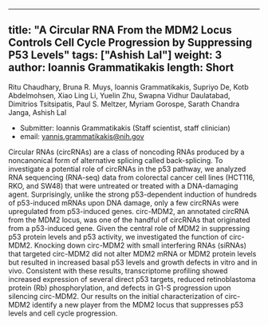 



---
title: "A Circular RNA From the MDM2 Locus Controls Cell Cycle Progression by Suppressing P53 Levels"
tags: ["Ashish Lal"]
weight: 3
author: Ioannis Grammatikakis
length: Short           
---

Ritu Chaudhary, Bruna R. Muys, Ioannis Grammatikakis, Supriyo De, Kotb Abdelmohsen, Xiao Ling Li, Yuelin Zhu, Swapna Vidhur Daulatabad, Dimitrios Tsitsipatis, Paul S. Meltzer, Myriam Gorospe, Sarath Chandra Janga, Ashish Lal

- Submitter: Ioannis Grammatikakis (Staff scientist, staff clinician)
- email: yannis.grammatikakis@nih.gov
                  
Circular RNAs (circRNAs) are a class of noncoding RNAs produced by a noncanonical form of alternative splicing called back-splicing. To investigate a potential role of circRNAs in the p53 pathway, we analyzed RNA sequencing (RNA-seq) data from colorectal cancer cell lines (HCT116, RKO, and SW48) that were untreated or treated with a DNA-damaging agent. Surprisingly, unlike the strong p53-dependent induction of hundreds of p53-induced mRNAs upon DNA damage, only a few circRNAs were upregulated from p53-induced genes. circ-MDM2, an annotated circRNA from the MDM2 locus, was one of the handful of circRNAs that originated from a p53-induced gene. Given the central role of MDM2 in suppressing p53 protein levels and p53 activity, we investigated the function of circ-MDM2. Knocking down circ-MDM2 with small interfering RNAs (siRNAs) that targeted circ-MDM2 did not alter MDM2 mRNA or MDM2 protein levels but resulted in increased basal p53 levels and growth defects in vitro and in vivo. Consistent with these results, transcriptome profiling showed increased expression of several direct p53 targets, reduced retinoblastoma protein (Rb) phosphorylation, and defects in G1-S progression upon silencing circ-MDM2. Our results on the initial characterization of circ-MDM2 identify a new player from the MDM2 locus that suppresses p53 levels and cell cycle progression.




























